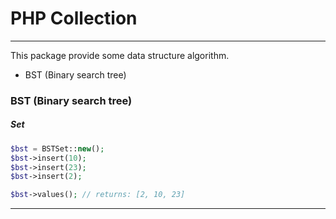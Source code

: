 # PHP Collection
_____
This package provide some data structure algorithm.


- BST (Binary search tree)



### BST (Binary search tree)
##### Set
``` php
$bst = BSTSet::new();
$bst->insert(10);
$bst->insert(23);
$bst->insert(2);

$bst->values(); // returns: [2, 10, 23]
```
_________

